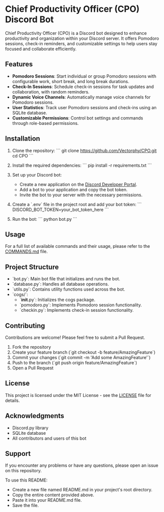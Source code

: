 
# Chief Productivity Officer (CPO) Discord Bot

Chief Productivity Officer (CPO) is a Discord bot designed to enhance productivity and organization within your Discord server. It offers Pomodoro sessions, check-in reminders, and customizable settings to help users stay focused and collaborate efficiently.

## Features

- **Pomodoro Sessions**: Start individual or group Pomodoro sessions with configurable work, short break, and long break durations.
- **Check-In Sessions**: Schedule check-in sessions for task updates and collaboration, with random reminders.
- **Dynamic Voice Channels**: Automatically manage voice channels for Pomodoro sessions.
- **User Statistics**: Track user Pomodoro sessions and check-ins using an SQLite database.
- **Customizable Permissions**: Control bot settings and commands through role-based permissions.

## Installation

1. Clone the repository:
    \`\`\`
    git clone https://github.com/Vectorphy/CPO.git
    cd CPO
    \`\`\`

2. Install the required dependencies:
    \`\`\`
    pip install -r requirements.txt
    \`\`\`

3. Set up your Discord bot:
    - Create a new application on the [Discord Developer Portal](https://discord.com/developers/applications).
    - Add a bot to your application and copy the bot token.
    - Invite the bot to your server with the necessary permissions.

4. Create a \`.env\` file in the project root and add your bot token:
    \`\`\`
    DISCORD_BOT_TOKEN=your_bot_token_here
    \`\`\`

5. Run the bot:
    \`\`\`
    python bot.py
    \`\`\`

## Usage

For a full list of available commands and their usage, please refer to the [COMMANDS.md](COMMANDS.md) file.

## Project Structure

- \`bot.py\`: Main bot file that initializes and runs the bot.
- \`database.py\`: Handles all database operations.
- \`utils.py\`: Contains utility functions used across the bot.
- \`cogs/\`:
  - \`__init__.py\`: Initializes the cogs package.
  - \`pomodoro.py\`: Implements Pomodoro session functionality.
  - \`checkin.py\`: Implements check-in session functionality.

## Contributing

Contributions are welcome! Please feel free to submit a Pull Request.

1. Fork the repository
2. Create your feature branch (\`git checkout -b feature/AmazingFeature\`)
3. Commit your changes (\`git commit -m 'Add some AmazingFeature'\`)
4. Push to the branch (\`git push origin feature/AmazingFeature\`)
5. Open a Pull Request

## License

This project is licensed under the MIT License - see the [LICENSE](LICENSE) file for details.

## Acknowledgments

- Discord.py library
- SQLite database
- All contributors and users of this bot

## Support

If you encounter any problems or have any questions, please open an issue on this repository.

To use this README:

- Create a new file named README.md in your project's root directory.
- Copy the entire content provided above.
- Paste it into your README.md file.
- Save the file.
